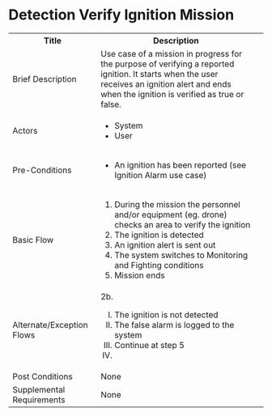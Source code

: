 # Detection Verify Ignition Mission

<table>
  <tr>
    <th> Title </th>
    <th> Description </th>
  </tr>
  <tr>
    <td> Brief Description </td>
    <td>
      Use case of a mission in progress for the purpose of verifying a reported ignition. It starts when the user receives an ignition alert and ends when the ignition is verified as true or false.
    </td>
  </tr>
  <tr>
    <td> Actors </td>
    <td>
      <ul>
          <li>System</li>
          <li>User</li>
      </ul>
    </td>
  </tr>
  <tr>
    <td> Pre-Conditions </td>
    <td>
      <ul>
          <li>An ignition has been reported (see Ignition Alarm use case)</li>
      </ul>
    </td>
  </tr>
  <tr>
    <td> Basic Flow </td>
    <td>
      <ol>
          <li>During the mission the personnel and/or equipment (eg. drone) checks an area to verify the ignition</li>
          <li>The ignition is detected</li>
          <li>An ignition alert is sent out</li>
          <li>The system switches to Monitoring and Fighting conditions</li>
          <li>Mission ends</li>
      </ol>
    </td>
  </tr>
  <tr>
    <td> Alternate/Exception Flows </td>
    <td>
      2b. <ol type="I">
        <li>The ignition is not detected</li>
        <li>The false alarm is logged to the system</li>
        <li>Continue at step 5</li>
        <li></li>
      </ol>
    </td>
  <tr>
    <td> Post Conditions </td>
    <td>
        None
    <td>
  </tr>
  <tr>
    <td>Supplemental Requirements</td>
    <td>None</td>
  </tr>
<table>

